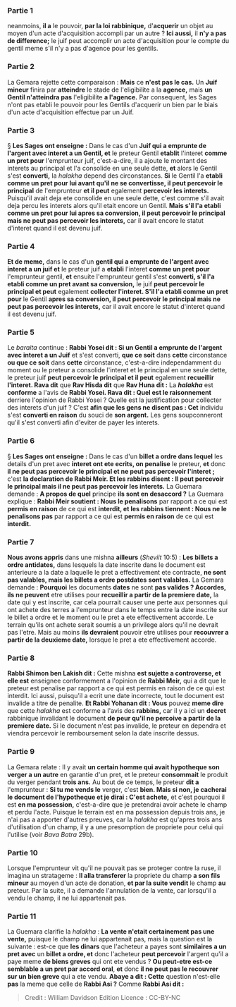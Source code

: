 
### Partie 1
neanmoins, <b>il a</b> le pouvoir, <b>par la loi rabbinique,</b> d'<b>acquerir</b> un objet au moyen d'un acte d'acquisition accompli par un autre ? <b>Ici aussi,</b> il <b>n'y a pas de difference;</b> le juif peut accomplir un acte d'acquisition pour le compte du gentil meme s'il n'y a pas d'agence pour les gentils.

### Partie 2
La Gemara rejette cette comparaison : <b>Mais</b> ce <b>n'est pas le cas.</b> Un <b>Juif mineur</b> finira par <b>atteindre</b> le stade de l'eligibilite a la <b>agence,</b> mais <b>un Gentil n'atteindra pas</b> l'eligibilite <b>a l'agence.</b> Par consequent, les Sages n'ont pas etabli le pouvoir pour les Gentils d'acquerir un bien par le biais d'un acte d'acquisition effectue par un Juif.

### Partie 3
§ <b>Les Sages ont enseigne :</b> Dans le cas d'un <b>Juif qui a emprunte de l'argent avec interet a un Gentil, et</b> le preteur Gentil <b>etablit</b> l'interet <b>comme un pret pour</b> l'emprunteur juif, c'est-a-dire, il a ajoute le montant des interets au principal et l'a consolide en une seule dette, <b>et</b> alors le Gentil s'est <b>converti,</b> la <i>halakha</i> depend des circonstances. <b>Si</b> le Gentil l'a <b>etabli comme un pret pour lui avant qu'il ne se convertisse, il peut percevoir le principal</b> de l'emprunteur <b>et il peut</b> egalement <b>percevoir les interets.</b> Puisqu'il avait deja ete consolide en une seule dette, c'est comme s'il avait deja percu les interets alors qu'il etait encore un Gentil. <b>Mais s'il l'a etabli comme un pret pour lui apres sa conversion, il peut percevoir le principal mais ne peut pas percevoir les interets,</b> car il avait encore le statut d'interet quand il est devenu juif.

### Partie 4
<b>Et de meme,</b> dans le cas d'un <b>gentil qui a emprunte de l'argent avec interet a un juif et</b> le preteur juif a <b>etabli</b> l'interet <b>comme un pret pour</b> l'emprunteur gentil, <b>et</b> ensuite l'emprunteur gentil s'est <b>converti, s'il l'a etabli comme un pret avant sa conversion,</b> le juif <b>peut percevoir le principal et peut</b> egalement <b>collecter l'interet. S'il l'a etabli comme un pret pour</b> le Gentil <b>apres sa conversion, il peut percevoir le principal mais ne peut pas percevoir les interets,</b> car il avait encore le statut d'interet quand il est devenu juif.

### Partie 5
Le <i>baraita</i> continue : <b>Rabbi Yosei dit : Si un Gentil a emprunte de l'argent avec interet a un Juif</b> et s'est converti, <b>que ce soit</b> dans <b>cette</b> circonstance <b>ou que ce soit</b> dans <b>cette</b> circonstance, c'est-a-dire independamment du moment ou le preteur a consolide l'interet et le principal en une seule dette, le preteur juif <b>peut percevoir le principal et il peut</b> egalement <b>recueillir l'interet. Rava dit</b> que <b>Rav Hisda dit</b> que <b>Rav Huna dit :</b> La <b><i>halakha</i></b> est <b>conforme</b> a l'avis de <b>Rabbi Yosei. Rava dit : Quel est le raisonnement</b> derriere l'opinion de Rabbi Yosei ? </b> Quelle est la justification pour collecter des interets d'un juif ? C'est <b>afin que les gens ne disent pas : Cet</b> individu s'est <b>converti en raison</b> du souci de <b>son argent.</b> Les gens soupconneront qu'il s'est converti afin d'eviter de payer les interets.

### Partie 6
§ <b>Les Sages ont enseigne :</b> Dans le cas d'un <b>billet a ordre dans lequel</b> les details d'un pret avec <b>interet ont ete ecrits, on penalise</b> le preteur, <b>et</b> donc <b>il ne peut pas percevoir le principal et ne peut pas percevoir l'interet ;</b> c'est <b>la declaration de Rabbi Meir. Et les rabbins disent : Il peut percevoir le principal mais il ne peut pas percevoir les interets.</b> La Guemara demande : <b>A propos de quel</b> principe <b>ils sont en desaccord ?</b> La Guemara explique : <b>Rabbi Meir soutient : Nous le penalisons</b> par rapport a ce qui est <b>permis en raison</b> de ce qui est <b>interdit, et les rabbins tiennent : Nous ne le penalisons pas</b> par rapport a ce qui est <b>permis en raison</b> de ce qui est <b>interdit.</b>

### Partie 7
<b>Nous avons appris</b> dans une mishna <b>ailleurs</b> (<i>Sheviit</i> 10:5) : <b>Les billets a ordre antidates,</b> dans lesquels la date inscrite dans le document est anterieure a la date a laquelle le pret a effectivement ete contracte, <b>ne sont pas valables, mais les billets a ordre postdates</b> <b>sont valables.</b> La Gemara demande : <b>Pourquoi</b> les documents <b>dates</b> ne sont <b>pas valides ? Accordes, ils ne peuvent</b> etre utilises pour <b>recueillir a partir de la premiere date,</b> la date qui y est inscrite, car cela pourrait causer une perte aux personnes qui ont achete des terres a l'emprunteur dans le temps entre la date inscrite sur le billet a ordre et le moment ou le pret a ete effectivement accorde. Le terrain qu'ils ont achete serait soumis a un privilege alors qu'il ne devrait pas l'etre. Mais au moins <b>ils devraient</b> pouvoir etre utilises pour <b>recouvrer a partir de la deuxieme date,</b> lorsque le pret a ete effectivement accorde.

### Partie 8
<b>Rabbi Shimon ben Lakish dit :</b> Cette mishna <b>est sujette a controverse, et elle est</b> enseignee conformement a l'opinion de <b>Rabbi Meir,</b> qui a dit que le preteur est penalise par rapport a ce qui est permis en raison de ce qui est interdit. Ici aussi, puisqu'il a ecrit une date incorrecte, tout le document est invalide a titre de penalite. <b>Et Rabbi Yohanan dit : Vous</b> pouvez <b>meme dire</b> que cette <i>halakha</i> est conforme a l'avis des <b>rabbins,</b> car il y a ici un <b>decret</b> rabbinique invalidant le document <b>de peur qu'il ne percoive a partir de la premiere date.</b> Si le document n'est pas invalide, le preteur en dependra et viendra percevoir le remboursement selon la date inscrite dessus.

### Partie 9
La Gemara relate : Il y avait <b>un certain homme qui avait hypotheque son verger a un autre</b> en garantie d'un pret, et le preteur <b>consommait</b> le produit du verger pendant <b>trois ans.</b> Au bout de ce temps, le preteur <b>dit a</b> l'emprunteur : <b>Si tu me vends le</b> verger, c'est <b>bien. Mais si non, je cacherai le document de l'hypotheque et je dirai : C'est achete,</b> et c'est pourquoi il est <b>en ma possession,</b> c'est-a-dire que je pretendrai avoir achete le champ et perdu l'acte. Puisque le terrain est en ma possession depuis trois ans, je n'ai pas a apporter d'autres preuves, car la <i>halakha</i> est qu'apres trois ans d'utilisation d'un champ, il y a une presomption de propriete pour celui qui l'utilise (voir <i>Bava Batra</i> 29b).

### Partie 10
Lorsque l'emprunteur vit qu'il ne pouvait pas se proteger contre la ruse, il imagina un stratageme : <b>Il alla transferer</b> la propriete du champ <b>a son fils mineur</b> au moyen d'un acte de donation, <b>et par la suite vendit</b> le champ <b>au</b> preteur. Par la suite, il a demande l'annulation de la vente, car lorsqu'il a vendu le champ, il ne lui appartenait pas.

### Partie 11
La Guemara clarifie la <i>halakha</i> : <b>La vente n'etait certainement pas une vente,</b> puisque le champ ne lui appartenait pas, mais la question est la suivante : est-ce que <b>les dinars</b> que l'acheteur a payes sont <b>similaires a un pret avec</b> un <b>billet a ordre, et</b> donc l'acheteur <b>peut percevoir</b> l'argent qu'il a paye meme <b>de biens greves</b> qui ont ete vendus ? <b>Ou peut-etre est-ce semblable a un pret par accord oral</b>, <b>et</b> donc <b>il ne peut pas le recouvrer</b> <b>sur un bien greve</b> qui a ete vendu. <b>Abaye a dit : Cette</b> question n'est-elle <b>pas</b> la meme que celle de <b>Rabbi Asi ?</b> Comme <b>Rabbi Asi dit :</b>

>Credit : William Davidson Edition
>Licence : CC-BY-NC